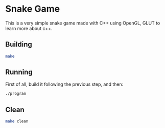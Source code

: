 # Snake Game

This is a very simple snake game made with C++ using OpenGL, GLUT to learn more about c++.

## Building

```bash
make
```

## Running

First of all, build it following the previous step, and then:

```bash
./program
```

## Clean

```bash
make clean
```
